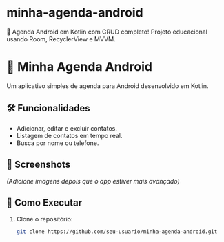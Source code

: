 # minha-agenda-android
📱 Agenda Android em Kotlin com CRUD completo! Projeto educacional usando Room, RecyclerView e MVVM.

# 📱 Minha Agenda Android

Um aplicativo simples de agenda para Android desenvolvido em Kotlin.

## 🛠️ Funcionalidades
- Adicionar, editar e excluir contatos.
- Listagem de contatos em tempo real.
- Busca por nome ou telefone.

## 📸 Screenshots
*(Adicione imagens depois que o app estiver mais avançado)*

## 🔧 Como Executar
1. Clone o repositório:
   ```bash
   git clone https://github.com/seu-usuario/minha-agenda-android.git
